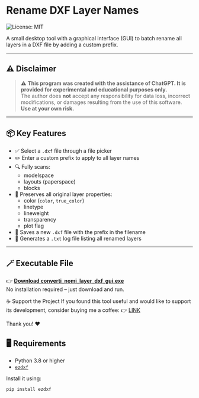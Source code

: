 # Rename DXF Layer Names

![License: MIT](https://img.shields.io/badge/License-MIT-yellow.svg)

A small desktop tool with a graphical interface (GUI) to batch rename all layers in a DXF file by adding a custom prefix.

---

## ⚠️ Disclaimer

> ⚠️ **This program was created with the assistance of ChatGPT. It is provided for experimental and educational purposes only.**  
> The author does **not** accept any responsibility for data loss, incorrect modifications, or damages resulting from the use of this software.  
> **Use at your own risk.**

---

## 📦 Key Features

- ✅ Select a `.dxf` file through a file picker
- ✏️ Enter a custom prefix to apply to all layer names
- 🔍 Fully scans:
  - modelspace
  - layouts (paperspace)
  - blocks
- 🎨 Preserves all original layer properties:
  - color (`color`, `true_color`)
  - linetype
  - lineweight
  - transparency
  - plot flag
- 💾 Saves a new `.dxf` file with the prefix in the filename
- 📝 Generates a `.txt` log file listing all renamed layers

---
## 🪄 Executable File

👉 **[Download converti_nomi_layer_dxf_gui.exe](https://drive.google.com/file/d/1wVS19Bb9M8xsE76RAlHKbhMAp5W9s1Of/view?usp=drive_link)**  
No installation required – just download and run.

☕ Support the Project
If you found this tool useful and would like to support its development, consider buying me a coffee:
👉 [LINK](coff.ee/henry_9)

Thank you! ❤️

## 🖥️ Requirements

- Python 3.8 or higher
- [`ezdxf`](https://pypi.org/project/ezdxf/)

Install it using:

```bash
pip install ezdxf
